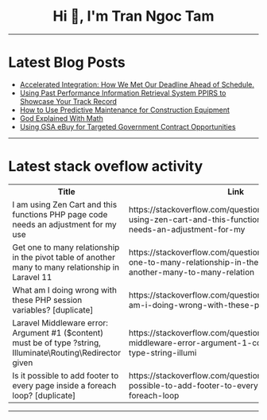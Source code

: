 <h1 align="center">Hi 👋, I'm Tran Ngoc Tam</h1>

---

# Latest Blog Posts 
<!-- BLOG-POST-LIST:START -->
- [Accelerated Integration: How We Met Our Deadline Ahead of Schedule.](https://dev.to/vaibhav9017/accelerated-integration-how-we-met-our-deadline-ahead-of-schedule-57fl)
- [Using Past Performance Information Retrieval System PPIRS to Showcase Your Track Record](https://dev.to/quantumcybersolution/using-past-performance-information-retrieval-system-ppirs-to-showcase-your-track-record-2abh)
- [How to Use Predictive Maintenance for Construction Equipment](https://dev.to/quantumcybersolution/how-to-use-predictive-maintenance-for-construction-equipment-55kg)
- [God Explained With Math](https://dev.to/eric_dequ/god-explained-with-math-580j)
- [Using GSA eBuy for Targeted Government Contract Opportunities](https://dev.to/quantumcybersolution/using-gsa-ebuy-for-targeted-government-contract-opportunities-3539)
<!-- BLOG-POST-LIST:END -->

---

# Latest stack oveflow activity
<table>
  <tr><th>Title</th><th>Link</th></tr>
  <!-- STACKOVERFLOW:START --><tr><td>I am using Zen Cart and this functions PHP page code needs an adjustment for my use</td><td>https://stackoverflow.com/questions/78683678/i-am-using-zen-cart-and-this-functions-php-page-code-needs-an-adjustment-for-my</td></tr><tr><td>Get one to many relationship in the pivot table of another many to many relationship in Laravel 11</td><td>https://stackoverflow.com/questions/78683376/get-one-to-many-relationship-in-the-pivot-table-of-another-many-to-many-relation</td></tr><tr><td>What am I doing wrong with these PHP session variables? [duplicate]</td><td>https://stackoverflow.com/questions/78683191/what-am-i-doing-wrong-with-these-php-session-variables</td></tr><tr><td>Laravel Middleware error: Argument #1 &lpar;$content&rpar; must be of type ?string, Illuminate\Routing\Redirector given</td><td>https://stackoverflow.com/questions/78683165/laravel-middleware-error-argument-1-content-must-be-of-type-string-illumi</td></tr><tr><td>Is it possible to add footer to every page inside a foreach loop? [duplicate]</td><td>https://stackoverflow.com/questions/78683127/is-it-possible-to-add-footer-to-every-page-inside-a-foreach-loop</td></tr><!-- STACKOVERFLOW:END -->
</table>

---


